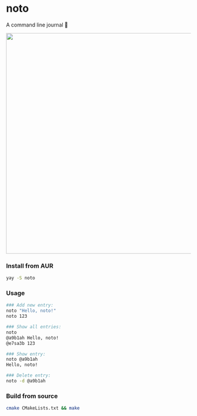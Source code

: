 # noto
A command line journal 🌈

<p align="left">
  <img width="600" src="https://cdn.jsdelivr.net/gh/valsaven/noto@cb2e8bae/noto.svg">
</p>

### Install from AUR

```bash
yay -S noto
```

### Usage

```bash
### Add new entry:
noto "Hello, noto!"
noto 123

### Show all entries:
noto
@a9b1ah Hello, noto!
@e7sa3b 123

### Show entry:
noto @a9b1ah
Hello, noto!

### Delete entry:
noto -d @a9b1ah
```

### Build from source

```bash
cmake CMakeLists.txt && make
```
